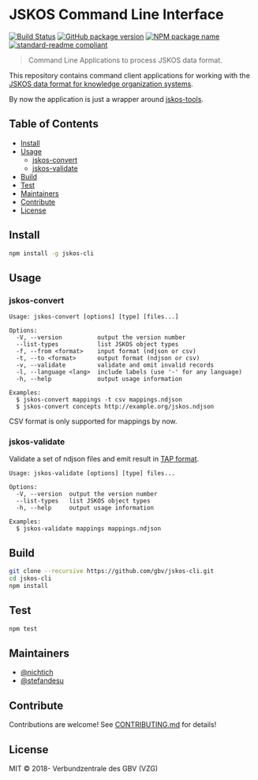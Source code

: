 # JSKOS Command Line Interface

[![Build Status](https://travis-ci.com/gbv/jskos-cli.svg?branch=master)](https://travis-ci.com/gbv/jskos-cli)
[![GitHub package version](https://img.shields.io/github/package-json/v/gbv/jskos-cli.svg?label=version)](https://github.com/gbv/jskos-cli)
[![NPM package name](https://img.shields.io/badge/npm-jskos--tools-blue.svg)](https://www.npmjs.com/package/jskos-cli)
[![standard-readme compliant](https://img.shields.io/badge/readme%20style-standard-brightgreen.svg)](https://github.com/RichardLitt/standard-readme)

> Command Line Applications to process JSKOS data format.

This repository contains command client applications for working with the [JSKOS data format for knowledge organization systems](http://gbv.github.io/jskos/).

By now the application is just a wrapper around [jskos-tools](https://www.npmjs.com/package/jskos-tools).

## Table of Contents

- [Install](#install)
- [Usage](#usage)
  - [jskos-convert](#jskos-convert)
  - [jskos-validate](#jskos-validate)
- [Build](#build)
- [Test](#test)
- [Maintainers](#maintainers)
- [Contribute](#contribute)
- [License](#license)

## Install

```bash
npm install -g jskos-cli
```

## Usage

### jskos-convert

~~~
Usage: jskos-convert [options] [type] [files...]

Options:
  -V, --version          output the version number
  --list-types           list JSKOS object types
  -f, --from <format>    input format (ndjson or csv)
  -t, --to <format>      output format (ndjson or csv)
  -v, --validate         validate and omit invalid records
  -l, --language <lang>  include labels (use '-' for any language)
  -h, --help             output usage information

Examples:
  $ jskos-convert mappings -t csv mappings.ndjson
  $ jskos-convert concepts http://example.org/jskos.ndjson
~~~

CSV format is only supported for mappings by now.

### jskos-validate

Validate a set of ndjson files and emit result in [TAP format](https://testanything.org/).

~~~
Usage: jskos-validate [options] [type] files...

Options:
  -V, --version  output the version number
  --list-types   list JSKOS object types
  -h, --help     output usage information

Examples:
  $ jskos-validate mappings mappings.ndjson
~~~

## Build

```bash
git clone --recursive https://github.com/gbv/jskos-cli.git
cd jskos-cli
npm install
```

## Test

```bash
npm test
```

## Maintainers

- [@nichtich](https://github.com/nichtich)
- [@stefandesu](https://github.com/stefandesu)

## Contribute

Contributions are welcome! See [CONTRIBUTING.md](CONTRIBUTING.md) for details!

## License

MIT © 2018- Verbundzentrale des GBV (VZG)
